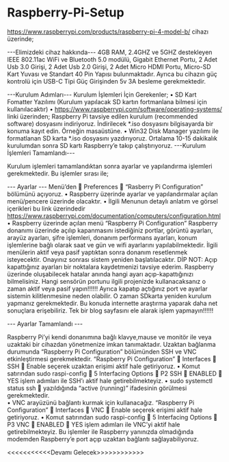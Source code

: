 # Raspberry-Pi-Setup

https://www.raspberrypi.com/products/raspberry-pi-4-model-b/ cihazı üzerinde;

---Elimizdeki cihaz hakkında---
4GB RAM,
2.4GHZ ve 5GHZ destekleyen IEEE 802.11ac WiFi ve Bluetooth 5.0 modülü,
Gigabit Ethernet Portu,
2 Adet Usb 3.0 Girişi,
2 Adet Usb 2.0 Girişi,
2 Adet Micro HDMI Portu,
Micro-SD Kart Yuvası ve
Standart 40 Pin Yapısı bulunmaktadır.
Ayrıca bu cihazın güç kontrolü için USB-C Tipi Güç Girişinden 5v 3A besleme gerekmektedir.

---Kurulum Adımları---
Kurulum İşlemleri İçin Gerekenler;
•	SD Kart Fomatter Yazılımı (Kurulum yapılacak SD kartın fortmanlana bilmesi için kullanılacaktır)
•	https://www.raspberrypi.com/software/operating-systems/ linki üzerinden; Raspberry Pi tavsiye edilen kurulum (recommended software) dosyasını indiriyoruz. İndirilecek *.iso dosyasını bilgisayarda bir konuma kayıt edin. Örneğin masaüstüne.
•	Win32 Disk Manager yazılımı ile formatlanan SD karta *.iso dosyasını yazdırıyoruz. Ortalama 10-15 dakikalık kurulumdan sonra SD kartı Raspberry’e takıp çalıştırıyoruz. 
---Kurulum İşlemleri Tamamlandı---

Kurulum işlemleri tamamlandıktan sonra ayarlar ve yapılandırma işlemleri gerekmektedir. Bu işlemler sırası ile;

--- Ayarlar ---
Menü’den  Preferences  “Rasberry Pi Configuration” bölümünü açıyoruz. 
•	Raspberry üzerinde ayarlar ve yapılandırmalar açılan menü/pencere üzerinde olacaktır.
•	İlgili Menunun detaylı anlatım ve görsel içerikleri bu link üzerindedir https://www.raspberrypi.com/documentation/computers/configuration.html 
•	Raspberry üzerinde açılan menü “Raspberry Pi Configuration” Raspberry donanımı üzerinde açılıp kapanmasını istediğiniz portlar, görüntü ayarları, arayüz ayarları, şifre işlemleri, donanım performans ayarları, konum işlemlerine bağlı olarak saat ve gün ve wifi ayarlarını yapılabilmektedir. İlgili menülerin aktif veya pasif yaptıktan sonra donanım resetlenmek isteyecektir. Onayınız sonrası sistem yeniden başlatılacaktır. 
DİP NOT: Açıp kapattığınız ayarları bir noktalara kaydetmenizi tavsiye ederim. Raspberry üzerinde oluşabilecek hatalar anında hangi ayarı açıp-kapattığınızı bilmelisiniz. Hangi sensörün portunu ilgili projenizde kullanacaksanız o zaman aktif veya pasif yapın!!!!!! Ayrıca kapatıp açtığınız port ve ayarlar sistemin kilitlenmesine neden olabilir. O zaman SDkarta yeniden kurulum yapmanız gerekmektedir. Bu konuda internette araştırma yaparak daha net sonuçlara erişebiliriz. Tek bir blog sayfasını ele alarak işlem yapmayın!!!!!!

--- Ayarlar Tamamlandı ---

Raspberry Pi’yi kendi donanımına bağlı klavye,mause ve monitör ile veya uzaktaki bir cihazdan yönetmenize imkan tanımaktadır. Uzaktan bağlanma durumunda “Raspberry Pi Configuration”  bölümünden SSH ve VNC etkinleştirmesi gerekmektedir. 
“Raspberry Pi Configuration”   Interfaces  SSH  Enable seçerek uzaktan erişimi aktif hale getiriyoruz. 
•	Komut satırından sudo raspi-config  5 Interfacing Options  P2 SSH  ENABLED  YES işlem adımları ile SSH’ı aktif hale getirebilmekteyiz. 
•	sudo systemctl status ssh  yazıldığında “active (running)” ifadesinin görülmesi gerekmektedir.  
•	VNC arayüzünü bağlantı kurmak için kullanacağız. “Raspberry Pi Configuration”   Interfaces  VNC  Enable seçerek erişimi aktif hale getiriyoruz.
•	Komut satırından sudo raspi-config  5 Interfacing Options  P3 VNC  ENABLED  YES işlem adımları ile VNC’yi aktif hale getirebilmekteyiz. 
Bu işlemler ile Raspberry yanınızda olmadığında modemden Raspberry’e port açıp uzaktan bağlantı sağlayabiliyoruz.

<<<<<<<<<<<Devamı Gelecek>>>>>>>>>>>>
